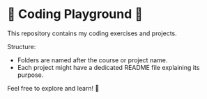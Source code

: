 # 👾 Coding Playground 👾

This repository contains my coding exercises and projects.

Structure:
* Folders are named after the course or project name.
* Each project might have a dedicated README file explaining its purpose.


Feel free to explore and learn! 🚀
